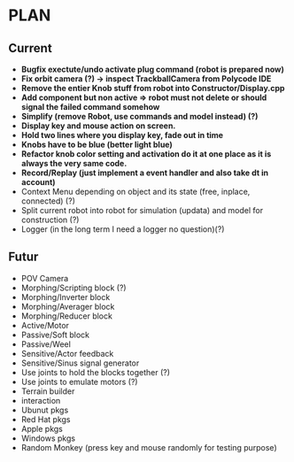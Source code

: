 # PLAN

## Current
* __Bugfix exectute/undo activate plug command (robot is prepared now)__
* __Fix orbit camera (?) -> inspect TrackballCamera from Polycode IDE__
* __Remove the entier Knob stuff from robot into Constructor/Display.cpp__
* __Add component but non active => robot must not delete or should signal the failed command somehow__ 
* __Simplify (remove Robot, use commands and model instead) (?)__
* __Display key and mouse action on screen.__
* __Hold two lines where you display key, fade out in time__
* __Knobs have to be blue (better light blue)__
* __Refactor knob color setting and activation do it at one place as it is always the very same code.__
* __Record/Replay (just implement a event handler and also take dt in account)__
* Context Menu depending on object and its state (free, inplace, connected) (?)
* Split current robot into robot for simulation (updata) and model for construction (?)
* Logger (in the long term I need a logger no question)(?)

## Futur
* POV Camera
* Morphing/Scripting block (?)
* Morphing/Inverter block
* Morphing/Averager block
* Morphing/Reducer block
* Active/Motor
* Passive/Soft block
* Passive/Weel
* Sensitive/Actor feedback
* Sensitive/Sinus signal generator 
* Use joints to hold the blocks together (?)
* Use joints to emulate motors (?)
* Terrain builder
* interaction
* Ubunut pkgs
* Red Hat pkgs
* Apple pkgs
* Windows pkgs
* Random Monkey (press key and mouse randomly for testing purpose)
